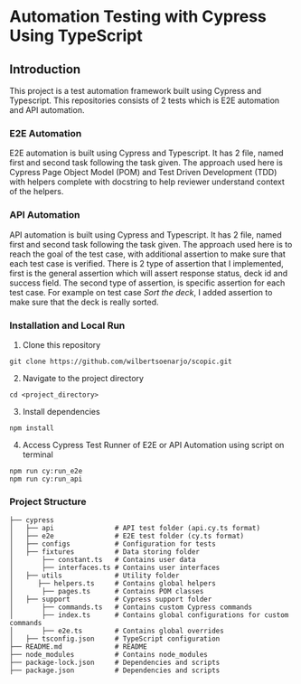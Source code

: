 # Automation Testing with Cypress Using TypeScript

## Introduction 

This project is a test automation framework built using Cypress and Typescript. This repositories consists of 2 tests which is E2E automation and API automation. 

### E2E Automation

E2E automation is built using Cypress and Typescript. It has 2 file, named first and second task following the task given. The approach used here is Cypress Page Object Model (POM) and Test Driven Development (TDD) with helpers complete with docstring to help reviewer understand context of the helpers.

### API Automation 

API automation is built using Cypress and Typescript. It has 2 file, named first and second task following the task given. The approach used here is to reach the goal of the test case, with additional assertion to make sure that each test case is verified. There is 2 type of assertion that I implemented, first is the general assertion which will assert response status, deck id and success field. The second type of assertion, is specific assertion for each test case. For example on test case *Sort the deck*, I added assertion to make sure that the deck is really sorted.

### Installation and Local Run

1. Clone this repository
```
git clone https://github.com/wilbertsoenarjo/scopic.git
 ```
2. Navigate to the project directory
```
cd <project_directory>
 ```
3. Install dependencies
```
npm install
 ```
4. Access Cypress Test Runner of E2E or API Automation using script on terminal
```
npm run cy:run_e2e 
npm run cy:run_api
 ```

### Project Structure
```
├── cypress
│   ├── api               # API test folder (api.cy.ts format)
│   ├── e2e               # E2E test folder (cy.ts format)
│   ├── configs           # Configuration for tests
│   ├── fixtures          # Data storing folder
│       ├── constant.ts   # Contains user data
│       ├── interfaces.ts # Contains user interfaces
│   ├── utils             # Utility folder
│      ├── helpers.ts     # Contains global helpers
│       ├── pages.ts      # Contains POM classes
│   ├── support           # Cypress support folder
│       ├── commands.ts   # Contains custom Cypress commands
│       ├── index.ts      # Contains global configurations for custom commands
│       ├── e2e.ts        # Contains global overrides
│   ├── tsconfig.json     # TypeScript configuration
├── README.md             # README
├── node_modules          # Contains node_modules
├── package-lock.json     # Dependencies and scripts
├── package.json          # Dependencies and scripts
```